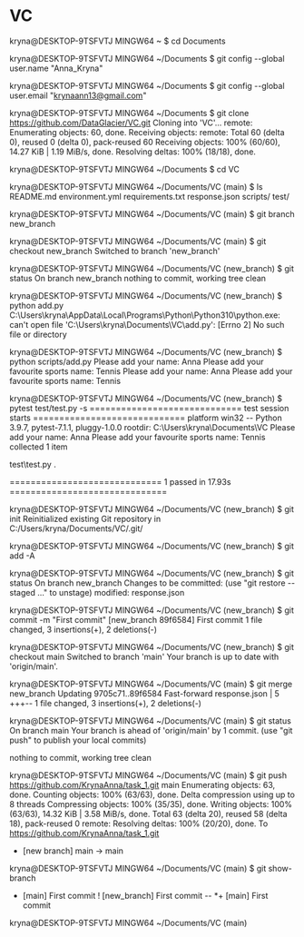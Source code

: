 # VC

kryna@DESKTOP-9TSFVTJ MINGW64 ~
$ cd Documents

kryna@DESKTOP-9TSFVTJ MINGW64 ~/Documents
$ git config --global user.name "Anna_Kryna"

kryna@DESKTOP-9TSFVTJ MINGW64 ~/Documents
$ git config --global user.email "krynaann13@gmail.com"

kryna@DESKTOP-9TSFVTJ MINGW64 ~/Documents
$ git clone https://github.com/DataGlacier/VC.git
Cloning into 'VC'...
remote: Enumerating objects: 60, done.
Receiving objects: remote: Total 60 (delta 0), reused 0 (delta 0), pack-reused 60
Receiving objects: 100% (60/60), 14.27 KiB | 1.19 MiB/s, done.
Resolving deltas: 100% (18/18), done.

kryna@DESKTOP-9TSFVTJ MINGW64 ~/Documents
$ cd VC

kryna@DESKTOP-9TSFVTJ MINGW64 ~/Documents/VC (main)
$ ls
README.md  environment.yml  requirements.txt  response.json  scripts/  test/

kryna@DESKTOP-9TSFVTJ MINGW64 ~/Documents/VC (main)
$ git branch new_branch

kryna@DESKTOP-9TSFVTJ MINGW64 ~/Documents/VC (main)
$ git checkout new_branch
Switched to branch 'new_branch'

kryna@DESKTOP-9TSFVTJ MINGW64 ~/Documents/VC (new_branch)
$ git status
On branch new_branch
nothing to commit, working tree clean

kryna@DESKTOP-9TSFVTJ MINGW64 ~/Documents/VC (new_branch)
$ python add.py
C:\Users\kryna\AppData\Local\Programs\Python\Python310\python.exe: can't open file 'C:\\Users\\kryna\\Documents\\VC\\add.py': [Errno 2] No such file or directory

kryna@DESKTOP-9TSFVTJ MINGW64 ~/Documents/VC (new_branch)
$ python scripts/add.py
Please add your name: Anna
Please add your favourite sports name: Tennis
Please add your name: Anna
Please add your favourite sports name: Tennis

kryna@DESKTOP-9TSFVTJ MINGW64 ~/Documents/VC (new_branch)
$ pytest test/test.py -s
============================= test session starts =============================
platform win32 -- Python 3.9.7, pytest-7.1.1, pluggy-1.0.0
rootdir: C:\Users\kryna\Documents\VC
Please add your name: Anna
Please add your favourite sports name: Tennis
collected 1 item

test\test.py .

============================= 1 passed in 17.93s ==============================

kryna@DESKTOP-9TSFVTJ MINGW64 ~/Documents/VC (new_branch)
$ git init
Reinitialized existing Git repository in C:/Users/kryna/Documents/VC/.git/

kryna@DESKTOP-9TSFVTJ MINGW64 ~/Documents/VC (new_branch)
$ git add -A

kryna@DESKTOP-9TSFVTJ MINGW64 ~/Documents/VC (new_branch)
$ git status
On branch new_branch
Changes to be committed:
  (use "git restore --staged <file>..." to unstage)
        modified:   response.json


kryna@DESKTOP-9TSFVTJ MINGW64 ~/Documents/VC (new_branch)
$ git commit -m "First commit"
[new_branch 89f6584] First commit
 1 file changed, 3 insertions(+), 2 deletions(-)

kryna@DESKTOP-9TSFVTJ MINGW64 ~/Documents/VC (new_branch)
$ git checkout main
Switched to branch 'main'
Your branch is up to date with 'origin/main'.

kryna@DESKTOP-9TSFVTJ MINGW64 ~/Documents/VC (main)
$ git merge new_branch
Updating 9705c71..89f6584
Fast-forward
 response.json | 5 +++--
 1 file changed, 3 insertions(+), 2 deletions(-)

kryna@DESKTOP-9TSFVTJ MINGW64 ~/Documents/VC (main)
$ git status
On branch main
Your branch is ahead of 'origin/main' by 1 commit.
  (use "git push" to publish your local commits)

nothing to commit, working tree clean

kryna@DESKTOP-9TSFVTJ MINGW64 ~/Documents/VC (main)
$ git push https://github.com/KrynaAnna/task_1.git main
Enumerating objects: 63, done.
Counting objects: 100% (63/63), done.
Delta compression using up to 8 threads
Compressing objects: 100% (35/35), done.
Writing objects: 100% (63/63), 14.32 KiB | 3.58 MiB/s, done.
Total 63 (delta 20), reused 58 (delta 18), pack-reused 0
remote: Resolving deltas: 100% (20/20), done.
To https://github.com/KrynaAnna/task_1.git
 * [new branch]      main -> main

kryna@DESKTOP-9TSFVTJ MINGW64 ~/Documents/VC (main)
$ git show-branch
* [main] First commit
 ! [new_branch] First commit
--
*+ [main] First commit

kryna@DESKTOP-9TSFVTJ MINGW64 ~/Documents/VC (main)
